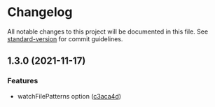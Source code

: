 # Changelog

All notable changes to this project will be documented in this file. See [standard-version](https://github.com/conventional-changelog/standard-version) for commit guidelines.

## 1.3.0 (2021-11-17)


### Features

* watchFilePatterns option ([c3aca4d](https://github.com/nicebro/node-hmr/commit/c3aca4d3e445ef6151d0dcba447cb64f7e408c58))
